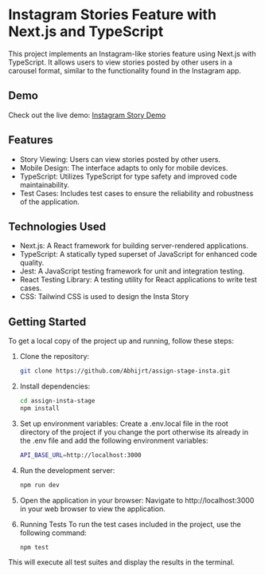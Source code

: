# Instagram Stories Feature with Next.js and TypeScript

This project implements an Instagram-like stories feature using Next.js with TypeScript. It allows users to view stories posted by other users in a carousel format, similar to the functionality found in the Instagram app.

## Demo

Check out the live demo: [Instagram Story Demo](https://assign-stage-insta-8djss2hlg-abhay-jiratis-projects.vercel.app/)

## Features

- Story Viewing: Users can view stories posted by other users.
- Mobile Design: The interface adapts to only for mobile devices.
- TypeScript: Utilizes TypeScript for type safety and improved code maintainability.
- Test Cases: Includes test cases to ensure the reliability and robustness of the application.

## Technologies Used

- Next.js: A React framework for building server-rendered applications.
- TypeScript: A statically typed superset of JavaScript for enhanced code quality.
- Jest: A JavaScript testing framework for unit and integration testing.
- React Testing Library: A testing utility for React applications to write test cases.
- CSS: Tailwind CSS is used to design the Insta Story

## Getting Started

To get a local copy of the project up and running, follow these steps:

1. Clone the repository:

   ```bash
   git clone https://github.com/Abhijrt/assign-stage-insta.git
   ```

2. Install dependencies:

   ```bash
   cd assign-insta-stage
   npm install
   ```

3. Set up environment variables:
   Create a .env.local file in the root directory of the project if you change the port otherwise its already in the .env file and add the following environment variables:

   ```bash
   API_BASE_URL=http://localhost:3000
   ```

4. Run the development server:

   ```bash
   npm run dev
   ```

5. Open the application in your browser:
   Navigate to http://localhost:3000 in your web browser to view the application.

6. Running Tests
   To run the test cases included in the project, use the following command:

   ```bash
   npm test
   ```

This will execute all test suites and display the results in the terminal.
